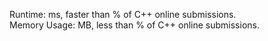 Runtime:  ms, faster than % of C++ online submissions.  
Memory Usage:  MB, less than % of C++ online submissions.  
